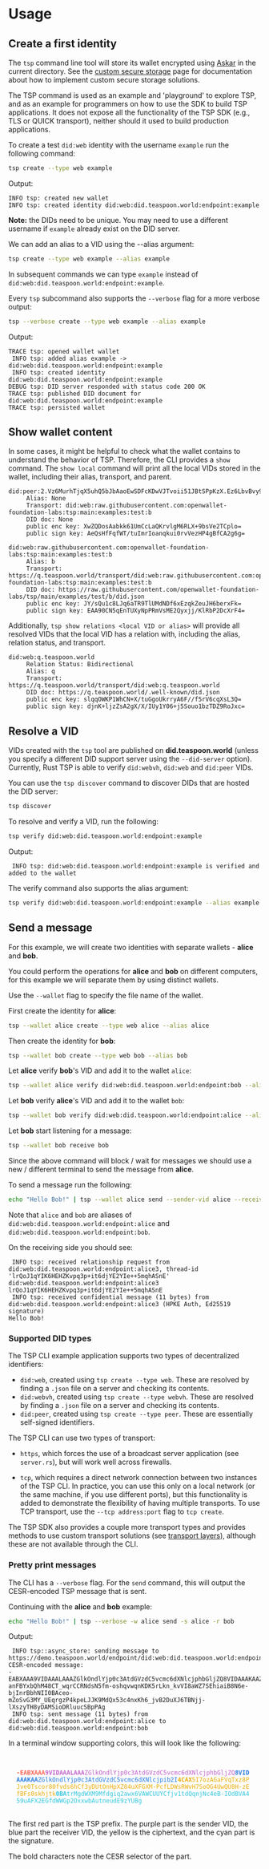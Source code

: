 # Usage

## Create a first identity

The `tsp` command line tool will store its wallet encrypted using [Askar](https://github.com/openwallet-foundation/askar) in the current directory. See the [custom secure storage](../custom-secure-storage.md) page for documentation about how to implement custom secure storage solutions.

<div class="warning">
The TSP command is used as an example and 'playground' to explore TSP, and as an
example for programmers on how to use the SDK to build TSP applications. It does not
expose all the functionality of the TSP SDK (e.g., TLS or QUICK transport), neither
should it used to build production applications.
</div>

To create a test `did:web` identity with the username `example` run the following command:

```sh
tsp create --type web example
```

Output:

```
INFO tsp: created new wallet
INFO tsp: created identity did:web:did.teaspoon.world:endpoint:example
```

**Note:** the DIDs need to be unique. You may need to use a different username if `example` already exist on the DID server.

We can add an alias to a VID using the --alias argument:

```sh
tsp create --type web example --alias example
```

In subsequent commands we can type `example` instead of `did:web:did.teaspoon.world:endpoint:example`.

Every `tsp` subcommand also supports the `--verbose` flag for a more verbose output:

```sh
tsp --verbose create --type web example --alias example
```

Output:

```
TRACE tsp: opened wallet wallet
 INFO tsp: added alias example -> did:web:did.teaspoon.world:endpoint:example
 INFO tsp: created identity did:web:did.teaspoon.world:endpoint:example
DEBUG tsp: DID server responded with status code 200 OK
TRACE tsp: published DID document for did:web:did.teaspoon.world:endpoint:example
TRACE tsp: persisted wallet
```

## Show wallet content

In some cases, it might be helpful to check what the wallet contains to understand the behavior of TSP.
Therefore, the CLI provides a `show` command.
The `show local` command will print all the local VIDs stored in the wallet,
including their alias, transport, and parent.

```
did:peer:2.Vz6MurhTjqX5uhQ5bJbAaoEwSDFcKDwVJTvoii51JBtSPpKzX.Ez6LbvBvy92yWENk8xKYmaX9X9nzMtQCQ2EqgdLKv2YkcpHo7.SeyJzIjp7InVyaSI6InRzcDovLyJ9LCJ0IjoidHNwIn0
	 Alias: None
	 Transport: did:web:raw.githubusercontent.com:openwallet-foundation-labs:tsp:main:examples:test:b
	 DID doc: None
	 public enc key: XwZQDosAabkk61UmCcLaQKrvlgM6RLX+9bsVe2TCplo=
	 public sign key: AeQsHfFqfWT/tuImrIoanqkui0rvVezHP4gBfCA2g6g=

did:web:raw.githubusercontent.com:openwallet-foundation-labs:tsp:main:examples:test:b
	 Alias: b
	 Transport: https://q.teaspoon.world/transport/did:web:raw.githubusercontent.com:openwallet-foundation-labs:tsp:main:examples:test:b
	 DID doc: https://raw.githubusercontent.com/openwallet-foundation-labs/tsp/main/examples/test/b/did.json
	 public enc key: JY/sQu1c8LJq6aTR9TlUMdNDf6xEzqkZeuJH6berxFk=
	 public sign key: EAA90CN5qEnTUXyNpPRmVsME2Qyxjj/KlRbP2DcXrF4=
```

Additionally, `tsp show relations <local VID or alias>`
will provide all resolved VIDs that the local VID has a relation with,
including the alias, relation status, and transport.

```
did:web:q.teaspoon.world
	 Relation Status: Bidirectional
	 Alias: q
	 Transport: https://q.teaspoon.world/transport/did:web:q.teaspoon.world
	 DID doc: https://q.teaspoon.world/.well-known/did.json
	 public enc key: slqqOWKP1WhCN+X/tuGgoUkrryA6F//f5rV6cqXsL3Q=
	 public sign key: djnK+ljzZsA2gX/X/IUy1Y06+j5Souo1bzTDZ9RoJxc=
```

## Resolve a VID

VIDs created with the `tsp` tool are published on **did.teaspoon.world** (unless you specify a different DID support server using the `--did-server` option).
Currently, Rust TSP is able to verify `did:webvh`, `did:web` and `did:peer` VIDs.

You can use the `tsp discover` command to discover DIDs that are hosted the DID server:

```sh
tsp discover
```

To resolve and verify a VID, run the following:

```sh
tsp verify did:web:did.teaspoon.world:endpoint:example
```

Output:

```
 INFO tsp: did:web:did.teaspoon.world:endpoint:example is verified and added to the wallet
```

The verify command also supports the alias argument:

```sh
tsp verify did:web:did.teaspoon.world:endpoint:example --alias example
```

## Send a message

For this example, we will create two identities with separate wallets - **alice** and **bob**.

You could perform the operations for **alice** and **bob** on different computers, for this example
we will separate them by using distinct wallets.

Use the `--wallet` flag to specify the file name of the wallet.

First create the identity for **alice**:

```sh
tsp --wallet alice create --type web alice --alias alice
```

Then create the identity for **bob**:

```sh
tsp --wallet bob create --type web bob --alias bob
```

Let **alice** verify **bob**'s VID and add it to the wallet `alice`:

```sh
tsp --wallet alice verify did:web:did.teaspoon.world:endpoint:bob --alias bob
```

Let **bob** verify **alice**'s VID and add it to the wallet `bob`:

```sh
tsp --wallet bob verify did:web:did.teaspoon.world:endpoint:alice --alias alice
```

Let **bob** start listening for a message:

```sh
tsp --wallet bob receive bob
```

Since the above command will block / wait for messages we should use
a new / different terminal to send the message from **alice**.

To send a message run the following:

```sh
echo "Hello Bob!" | tsp --wallet alice send --sender-vid alice --receiver-vid bob
```

Note that `alice` and `bob` are aliases of `did:web:did.teaspoon.world:endpoint:alice`
and `did:web:did.teaspoon.world:endpoint:bob`.

On the receiving side you should see:

```
 INFO tsp: received relationship request from did:web:did.teaspoon.world:endpoint:alice3, thread-id 'lrQoJ1qYIK6HEHZKvpq3p+it6djYE2YIe++5mqhASnE'
did:web:did.teaspoon.world:endpoint:alice3      lrQoJ1qYIK6HEHZKvpq3p+it6djYE2YIe++5mqhASnE
 INFO tsp: received confidential message (11 bytes) from did:web:did.teaspoon.world:endpoint:alice3 (HPKE Auth, Ed25519 signature)
Hello Bob!
```

### Supported DID types

The TSP CLI example application supports two types of decentralized identifiers:

- `did:web`, created using `tsp create --type web`. These are resolved by finding a `.json` file on a server and checking its contents.
- `did:webvh`, created using `tsp create --type webvh`. These are resolved by finding a `.json` file on a server and checking its contents.
- `did:peer`, created using `tsp create --type peer`. These are essentially self-signed identifiers.

The TSP CLI can use two types of transport:

- `https`, which forces the use of a broadcast server application (see `server.rs`),
  but will work well across firewalls.

- `tcp`, which requires a direct network connection between two instances of the TSP CLI.
  In practice, you can use this only on a local network (or the same machine, if you use different ports), but
  this functionality is added to demonstrate the flexibility of having multiple transports.
  To use TCP transport, use the `--tcp address:port` flag to `tcp create`.

The TSP SDK also provides a couple more transport types and provides methods to use custom transport solutions (see [transport layers](../transport.md)), although these are not available through the CLI.

### Pretty print messages

The CLI has a `--verbose` flag.
For the `send` command, this will output the CESR-encoded TSP message that is sent.

Continuing with the **alice** and **bob** example:

```sh
echo "Hello Bob!" | tsp --verbose -w alice send -s alice -r bob
```

Output:

```
 INFO tsp::async_store: sending message to https://demo.teaspoon.world/endpoint/did:web:did.teaspoon.world:endpoint:bob
CESR-encoded message:
-EABXAAA9VIDAAALAAAZGlkOndlYjp0c3AtdGVzdC5vcmc6dXNlcjphbGljZQ8VIDAAAKAAZGlkOndlYjp0c3AtdGVzdC5vcmc6dXNlcjpib2I4CAX7ngr3YHl2z91L-anFBYxbQhM48CT_wqrCCRNdsN5fm-oshqvwqnKDK5rLkn_kvVI8aWZ7SEhiaiB8N6e-bjInrBbhNII0BAceo-mZoSvG3MY_UEqrgzP4kpeLJJK9MdQx53c4nxKh6_jvB2DuXJ6TBNjj-lXszyTH8yDAMSioDRluucSBpPAg
 INFO tsp: sent message (11 bytes) from did:web:did.teaspoon.world:endpoint:alice to did:web:did.teaspoon.world:endpoint:bob
```

In a terminal window supporting colors, this will look like the following:

<code style="display: block; line-break: anywhere; padding: 1rem;">
<strong style="color: #F66151;">-EABXAAA</strong><span style="color: #C061CB;"><strong>9VIDAAALAAA</strong>ZGlkOndlYjp0c3AtdGVzdC5vcmc6dXNlcjphbGljZQ</span><span style="color: #2A7BDE;"><strong>8VIDAAAKAA</strong>ZGlkOndlYjp0c3AtdGVzdC5vcmc6dXNlcjpib2I</span><span style="color: #E9AD0C;"><strong>4CAX</strong>5I7ozAGaFVqTxz8PJve0Tscor80fvds6hCf3yDUtOnHpXZ84uXFGXM-PcfLDWsRWvH7SoOG4UwQU8H-zEfBFs0skhjtk</span><span style="color: #33C7DE;"><strong>0BA</strong>trMgdWXM9Mfdgiq2awx6VAWCUUYCfjv1tdQqnjNc4eB-IOdBVA459uAFX2EGfdWWGp2OxxwbAutneudE9zYUBg</span>
</code>

The first red part is the TSP prefix. The purple part is the sender VID, the blue
part the receiver VID, the yellow is the ciphertext, and the cyan part is the signature.

The bold characters note the CESR selector of the part.
